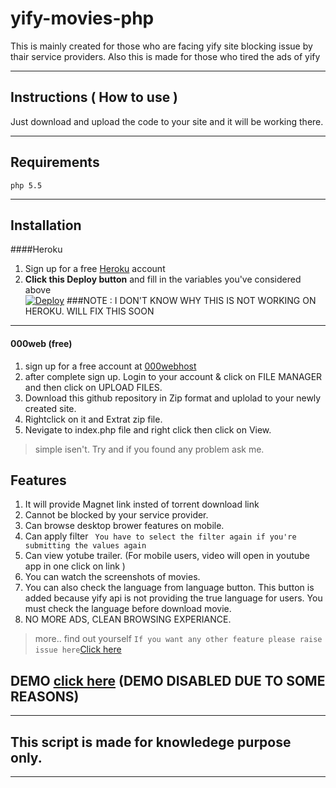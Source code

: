 # yify-movies-php

This is mainly created for those who are facing yify site blocking issue by thair service providers.
Also this is made for those who tired the ads of yify 
***

## Instructions ( How to use )

Just download and upload the code to your site and it will be working there.
***

## Requirements
```php 5.5```
***
## Installation 
####Heroku
1. Sign up for a free [Heroku](https://heroku.com) account
2. **Click this Deploy button** and fill in the variables you've considered above <br>
[![Deploy](https://www.herokucdn.com/deploy/button.png)](https://heroku.com/deploy)
###NOTE : I DON'T KNOW WHY THIS IS NOT WORKING ON HEROKU. WILL FIX THIS SOON
 ***
 #### 000web (free)
 1. sign up for a free account at [000webhost](https://in.000webhost.com/free-website-sign-up)
 2. after complete sign up. Login to your account & click on FILE MANAGER and then click on UPLOAD FILES.
 3. Download this github repository in Zip format and uplolad to your newly created site. 
 4. Rightclick on it and Extrat zip file.
 5. Nevigate to index.php file and right click then click on View.
 > simple isen't. Try and if you found any problem ask me.
## Features
1. It will provide Magnet link insted of torrent download link
2. Cannot be blocked by your service provider. 
3. Can browse desktop brower features on mobile.
4. Can apply filter ``` You have to select the filter again if you're submitting the values again```
5. Can view yotube trailer. (For mobile users, video will open in youtube app in one click on link )
6. You can watch the screenshots of movies.
7. You can also check the language from language button. This button is added because yify api is not providing the true language for users. You must check the language before download movie. 
8. NO MORE ADS, CLEAN BROWSING EXPERIANCE.
> more.. find out yourself
``` If you want any other feature please raise issue here ```[Click here](https://github.com/nk932714/yify-movies-php/issues)
## DEMO [click here](https://rahul13.000webhostapp.com/yify-movies-php-master/yify-movies-php-master/index.php) (DEMO DISABLED DUE TO SOME REASONS)

***
## This script is made for knowledege purpose only.
***
